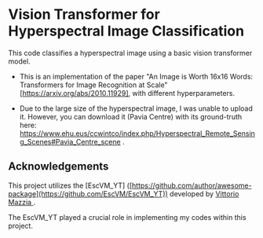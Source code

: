 # Vision Transformer for Hyperspectral Image Classification

This code classifies a hyperspectral image using a basic vision transformer model.

- This is an implementation of the paper "An Image is Worth 16x16 Words: Transformers for Image Recognition at Scale" [https://arxiv.org/abs/2010.11929], with different hyperparameters.

- Due to the large size of the hyperspectral image, I was unable to upload it. However, you can download it (Pavia Centre) with its ground-truth here: https://www.ehu.eus/ccwintco/index.php/Hyperspectral_Remote_Sensing_Scenes#Pavia_Centre_scene .


## Acknowledgements
This project utilizes the [EscVM_YT] ([https://github.com/author/awesome-package](https://github.com/EscVM/EscVM_YT)) developed by [Vittorio Mazzia ]([https://github.com/author](https://github.com/EscVM)).

The EscVM_YT played a crucial role in implementing my codes within this project.

